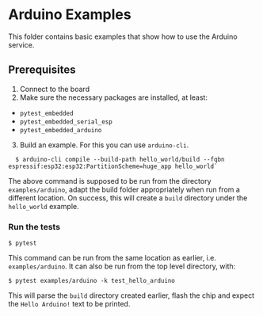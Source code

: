 # Arduino Examples

This folder contains basic examples that show how to use the Arduino service.

## Prerequisites

1. Connect to the board
2. Make sure the necessary packages are installed, at least:
  - `pytest_embedded`
  - `pytest_embedded_serial_esp`
  - `pytest_embedded_arduino`
3. Build an example.  For this you can use `arduino-cli`.
```shell
  $ arduino-cli compile --build-path hello_world/build --fqbn espressif:esp32:esp32:PartitionScheme=huge_app hello_world`
```
The above command is supposed to be run from the directory `examples/arduino`,
adapt the build folder appropriately when run from a different location.
On success, this will create a `build` directory under the `hello_world`
example.

### Run the tests

```shell
$ pytest
```

This command can be run from the same location as earlier, i.e.
`examples/arduino`.  It can also be run from the top level directory, with:

```shell
$ pytest examples/arduino -k test_hello_arduino
```

This will parse the `build` directory created earlier, flash the chip and
expect the `Hello Arduino!` text to be printed.

